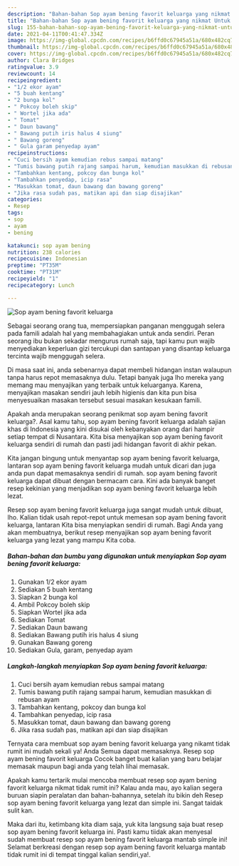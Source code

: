 ```yaml
---
description: "Bahan-bahan Sop ayam bening favorit keluarga yang nikmat Untuk Jualan"
title: "Bahan-bahan Sop ayam bening favorit keluarga yang nikmat Untuk Jualan"
slug: 155-bahan-bahan-sop-ayam-bening-favorit-keluarga-yang-nikmat-untuk-jualan
date: 2021-04-11T00:41:47.334Z
image: https://img-global.cpcdn.com/recipes/b6ffd0c67945a51a/680x482cq70/sop-ayam-bening-favorit-keluarga-foto-resep-utama.jpg
thumbnail: https://img-global.cpcdn.com/recipes/b6ffd0c67945a51a/680x482cq70/sop-ayam-bening-favorit-keluarga-foto-resep-utama.jpg
cover: https://img-global.cpcdn.com/recipes/b6ffd0c67945a51a/680x482cq70/sop-ayam-bening-favorit-keluarga-foto-resep-utama.jpg
author: Clara Bridges
ratingvalue: 3.9
reviewcount: 14
recipeingredient:
- "1/2 ekor ayam"
- "5 buah kentang"
- "2 bunga kol"
- " Pokcoy boleh skip"
- " Wortel jika ada"
- " Tomat"
- " Daun bawang"
- " Bawang putih iris halus 4 siung"
- " Bawang goreng"
- " Gula garam penyedap ayam"
recipeinstructions:
- "Cuci bersih ayam kemudian rebus sampai matang"
- "Tumis bawang putih rajang sampai harum, kemudian masukkan di rebusan ayam"
- "Tambahkan kentang, pokcoy dan bunga kol"
- "Tambahkan penyedap, icip rasa"
- "Masukkan tomat, daun bawang dan bawang goreng"
- "Jika rasa sudah pas, matikan api dan siap disajikan"
categories:
- Resep
tags:
- sop
- ayam
- bening

katakunci: sop ayam bening 
nutrition: 238 calories
recipecuisine: Indonesian
preptime: "PT35M"
cooktime: "PT31M"
recipeyield: "1"
recipecategory: Lunch

---
```



![Sop ayam bening favorit keluarga](https://img-global.cpcdn.com/recipes/b6ffd0c67945a51a/680x482cq70/sop-ayam-bening-favorit-keluarga-foto-resep-utama.jpg)

Sebagai seorang orang tua, mempersiapkan panganan menggugah selera pada famili adalah hal yang membahagiakan untuk anda sendiri. Peran seorang ibu bukan sekadar mengurus rumah saja, tapi kamu pun wajib menyediakan keperluan gizi tercukupi dan santapan yang disantap keluarga tercinta wajib menggugah selera.

Di masa  saat ini, anda sebenarnya dapat membeli hidangan instan walaupun tanpa harus repot memasaknya dulu. Tetapi banyak juga lho mereka yang memang mau menyajikan yang terbaik untuk keluarganya. Karena, menyajikan masakan sendiri jauh lebih higienis dan kita pun bisa menyesuaikan masakan tersebut sesuai masakan kesukaan famili. 



Apakah anda merupakan seorang penikmat sop ayam bening favorit keluarga?. Asal kamu tahu, sop ayam bening favorit keluarga adalah sajian khas di Indonesia yang kini disukai oleh kebanyakan orang dari hampir setiap tempat di Nusantara. Kita bisa menyajikan sop ayam bening favorit keluarga sendiri di rumah dan pasti jadi hidangan favorit di akhir pekan.

Kita jangan bingung untuk menyantap sop ayam bening favorit keluarga, lantaran sop ayam bening favorit keluarga mudah untuk dicari dan juga anda pun dapat memasaknya sendiri di rumah. sop ayam bening favorit keluarga dapat dibuat dengan bermacam cara. Kini ada banyak banget resep kekinian yang menjadikan sop ayam bening favorit keluarga lebih lezat.

Resep sop ayam bening favorit keluarga juga sangat mudah untuk dibuat, lho. Kalian tidak usah repot-repot untuk memesan sop ayam bening favorit keluarga, lantaran Kita bisa menyiapkan sendiri di rumah. Bagi Anda yang akan membuatnya, berikut resep menyajikan sop ayam bening favorit keluarga yang lezat yang mampu Kita coba.

<!--inarticleads1-->

##### Bahan-bahan dan bumbu yang digunakan untuk menyiapkan Sop ayam bening favorit keluarga:

1. Gunakan 1/2 ekor ayam
1. Sediakan 5 buah kentang
1. Siapkan 2 bunga kol
1. Ambil  Pokcoy boleh skip
1. Siapkan  Wortel jika ada
1. Sediakan  Tomat
1. Sediakan  Daun bawang
1. Sediakan  Bawang putih iris halus 4 siung
1. Gunakan  Bawang goreng
1. Sediakan  Gula, garam, penyedap ayam




<!--inarticleads2-->

##### Langkah-langkah menyiapkan Sop ayam bening favorit keluarga:

1. Cuci bersih ayam kemudian rebus sampai matang
1. Tumis bawang putih rajang sampai harum, kemudian masukkan di rebusan ayam
1. Tambahkan kentang, pokcoy dan bunga kol
1. Tambahkan penyedap, icip rasa
1. Masukkan tomat, daun bawang dan bawang goreng
1. Jika rasa sudah pas, matikan api dan siap disajikan




Ternyata cara membuat sop ayam bening favorit keluarga yang nikamt tidak rumit ini mudah sekali ya! Anda Semua dapat memasaknya. Resep sop ayam bening favorit keluarga Cocok banget buat kalian yang baru belajar memasak maupun bagi anda yang telah lihai memasak.

Apakah kamu tertarik mulai mencoba membuat resep sop ayam bening favorit keluarga nikmat tidak rumit ini? Kalau anda mau, ayo kalian segera buruan siapin peralatan dan bahan-bahannya, setelah itu bikin deh Resep sop ayam bening favorit keluarga yang lezat dan simple ini. Sangat taidak sulit kan. 

Maka dari itu, ketimbang kita diam saja, yuk kita langsung saja buat resep sop ayam bening favorit keluarga ini. Pasti kamu tiidak akan menyesal sudah membuat resep sop ayam bening favorit keluarga mantab simple ini! Selamat berkreasi dengan resep sop ayam bening favorit keluarga mantab tidak rumit ini di tempat tinggal kalian sendiri,ya!.

